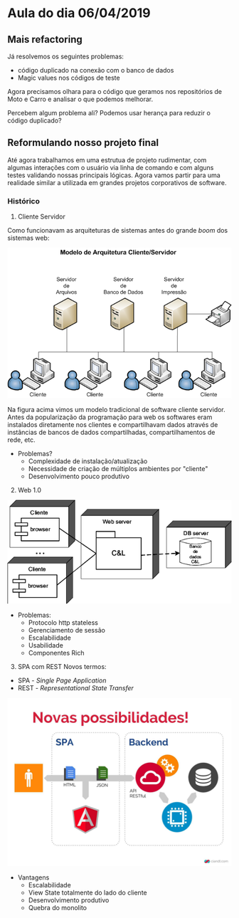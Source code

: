 # Aula do dia 06/04/2019

## Mais refactoring

Já resolvemos os seguintes problemas:
 * código duplicado na conexão com o banco de dados
 * Magic values nos códigos de teste

Agora precisamos olhara para o código que geramos nos repositórios de Moto e Carro e analisar o que podemos melhorar.

Percebem algum problema ali? Podemos usar herança para reduzir o código duplicado?
 
## Reformulando nosso projeto final
Até agora trabalhamos em uma estrutua de projeto rudimentar, com algumas interações com o usuário via linha de comando e com alguns testes validando nossas principais lógicas. Agora vamos partir para uma realidade similar a utilizada em grandes projetos corporativos de software.

### Histórico
1. Cliente Servidor

Como funcionavam as arquiteturas de sistemas antes do grande *boom* dos sistemas web:

 ![Arquitetura Cliente Servidor](../imagens/Modelo-de-Arquitetura-Cliente_Servidor3.png  "Arquitetura Cliente Servidor") 

Na figura acima vimos um modelo tradicional de software cliente servidor. Antes da popularização da programação para web os softwares eram instalados diretamente nos clientes e compartilhavam dados através de instâncias de bancos de dados compartilhadas, compartilhamentos de rede, etc.
 * Problemas?
   * Complexidade de instalação/atualização
   * Necessidade de criação de múltiplos ambientes por "cliente"
   * Desenvolvimento pouco produtivo

2. Web 1.0

 ![Web 1.0](../imagens/Figura-4-Arquitetura-cliente-servidor-da-ferramenta-C-L.png  "Web 1.0")
 
 * Problemas: 
     * Protocolo http stateless
     * Gerenciamento de sessão
     * Escalabilidade 
     * Usabilidade
     * Componentes Rich 
     
3. SPA com REST
Novos termos:
  * SPA - *Single Page Application*
  * REST - *Representational State Transfer*
  
   ![Web 1.0](../imagens/sl31.jpg "Web 1.0")
   
  * Vantagens
      * Escalabilidade
      * View State totalmente do lado do cliente
      * Desenvolvimento produtivo
      * Quebra do monolito
  
  
   